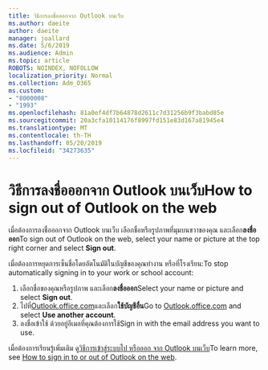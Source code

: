 ```yaml
---
title: วิธีการลงชื่อออกจาก Outlook บนเว็บ
ms.author: daeite
author: daeite
manager: joallard
ms.date: 5/6/2019
ms.audience: Admin
ms.topic: article
ROBOTS: NOINDEX, NOFOLLOW
localization_priority: Normal
ms.collection: Adm_O365
ms.custom:
- "8000008"
- "1993"
ms.openlocfilehash: 81a0ef4df7b64878d2611c7d31256b9f3babd85e
ms.sourcegitcommit: 20a3cfa10114176f8997fd151e83d167a81945e4
ms.translationtype: MT
ms.contentlocale: th-TH
ms.lasthandoff: 05/20/2019
ms.locfileid: "34273635"
---
```

# <a name="how-to-sign-out-of-outlook-on-the-web"></a><span data-ttu-id="9e938-102">วิธีการลงชื่อออกจาก Outlook บนเว็บ</span><span class="sxs-lookup"><span data-stu-id="9e938-102">How to sign out of Outlook on the web</span></span>

<span data-ttu-id="9e938-103">เมื่อต้องการลงชื่อออกจาก Outlook บนเว็บ เลือกชื่อหรือรูปภาพที่มุมบนขวาของคุณ และเลือก**ลงชื่อออก**</span><span class="sxs-lookup"><span data-stu-id="9e938-103">To sign out of Outlook on the web, select your name or picture at the top right corner and select **Sign out**.</span></span>

<span data-ttu-id="9e938-104">เมื่อต้องการหยุดการเซ็นชื่อโดยอัตโนมัติในบัญชีของคุณทำงาน หรือที่โรงเรียน:</span><span class="sxs-lookup"><span data-stu-id="9e938-104">To stop automatically signing in to your work or school account:</span></span>

1. <span data-ttu-id="9e938-105">เลือกชื่อของคุณหรือรูปภาพ และเลือก**ลงชื่อออก**</span><span class="sxs-lookup"><span data-stu-id="9e938-105">Select your name or picture and select **Sign out**.</span></span>
1. <span data-ttu-id="9e938-106">ไปที่[Outlook.office.com](https://outlook.office.com/)และเลือก**ใช้บัญชีอื่น**</span><span class="sxs-lookup"><span data-stu-id="9e938-106">Go to [Outlook.office.com](https://outlook.office.com/) and select **Use another account**.</span></span>
1. <span data-ttu-id="9e938-107">ลงชื่อเข้าใช้ ด้วยอยู่อีเมลที่คุณต้องการใช้</span><span class="sxs-lookup"><span data-stu-id="9e938-107">Sign in with the email address you want to use.</span></span>

<span data-ttu-id="9e938-108">เมื่อต้องการเรียนรู้เพิ่มเติม ดู[วิธีการเข้าสู่ระบบไป หรือออก จาก Outlook บนเว็บ](https://support.office.com/article/763fab4d-0138-4814-b450-37fc286bcb79)</span><span class="sxs-lookup"><span data-stu-id="9e938-108">To learn more, see [How to sign in to or out of Outlook on the web](https://support.office.com/article/763fab4d-0138-4814-b450-37fc286bcb79).</span></span>
